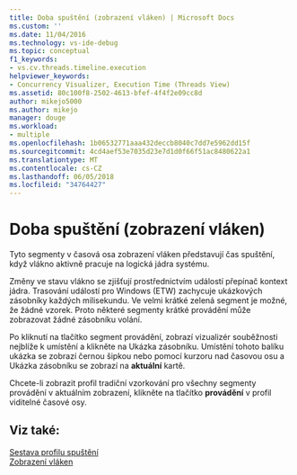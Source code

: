 ```yaml
---
title: Doba spuštění (zobrazení vláken) | Microsoft Docs
ms.custom: ''
ms.date: 11/04/2016
ms.technology: vs-ide-debug
ms.topic: conceptual
f1_keywords:
- vs.cv.threads.timeline.execution
helpviewer_keywords:
- Concurrency Visualizer, Execution Time (Threads View)
ms.assetid: 80c100f8-2502-4613-bfef-4f4f2e09cc8d
author: mikejo5000
ms.author: mikejo
manager: douge
ms.workload:
- multiple
ms.openlocfilehash: 1b06532771aaa432deccb8040c7dd7e5962dd15f
ms.sourcegitcommit: 4cd4aef53e7035d23e7d1d0f66f51ac8480622a1
ms.translationtype: MT
ms.contentlocale: cs-CZ
ms.lasthandoff: 06/05/2018
ms.locfileid: "34764427"
---
```

# <a name="execution-time-threads-view"></a>Doba spuštění (zobrazení vláken)
Tyto segmenty v časová osa zobrazení vláken představují čas spuštění, když vlákno aktivně pracuje na logická jádra systému.  
  
 Změny ve stavu vlákno se zjišťují prostřednictvím událostí přepínač kontext jádra. Trasování událostí pro Windows (ETW) zachycuje ukázkových zásobníky každých milisekundu. Ve velmi krátké zelená segment je možné, že žádné vzorek. Proto některé segmenty krátké provádění může zobrazovat žádné zásobníku volání.  
  
 Po kliknutí na tlačítko segment provádění, zobrazí vizualizér souběžnosti nejblíže k umístění a klikněte na Ukázka zásobníku. Umístění tohoto balíku ukázka se zobrazí černou šipkou nebo pomocí kurzoru nad časovou osu a Ukázka zásobníku se zobrazí na **aktuální** kartě.  
  
 Chcete-li zobrazit profil tradiční vzorkování pro všechny segmenty provádění v aktuálním zobrazení, klikněte na tlačítko **provádění** v profil viditelné časové osy.  
  
## <a name="see-also"></a>Viz také:  
 [Sestava profilu spuštění](../profiling/execution-profile-report.md)   
 [Zobrazení vláken](../profiling/threads-view-parallel-performance.md)